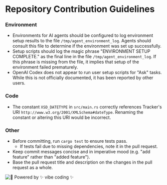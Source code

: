 
# Repository Contribution Guidelines

### Environment
- Environments for AI agents should be configured to log environment setup results to the file `/tmp/agent_environment_log`. Agents should consult this file to determine if the environment was set up successfully.
- Setup scripts should log the magic phrase "ENVIRONMENT SETUP COMPLETE." as the final
line in the file `/tmp/agent_environment_log`. If this phrase is missing from the file,
it implies that setup of the environment failed prematurely.
- OpenAI Codex does not appear to run user setup scripts for "Ask" tasks. While this is
  not officially documented, it has been reported by other users.

### Code
- The constant `XSD_DATETYPE` in `src/main.rs` correctly references Tracker's URI `http://www.w3.org/2001/XMLSchema#dateType`.
  Renaming the constant or altering this URI would be incorrect.

### Other
- Before committing, run `cargo test` to ensure tests pass.
  - If tests fail due to missing dependencies, note it in the pull request.
- Keep commit messages concise and in imperative mood (e.g. "add feature" rather than "added feature").
- Base the pull request title and description on the changes in the pull request as a whole.

![🌈 Powered by ✨ vibe coding ✨](https://img.shields.io/badge/🌈%20Powered%20by-✨%20vibe%20coding%20✨-ff69b4?style=for-the-badge)
